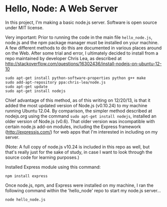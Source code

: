 Hello, Node: A Web Server
==========================

In this project, I'm making a basic node.js server. Software is open source under MIT license.

Very important: Prior to running the code in the main file `hello_node.js`, node.js and the npm package manager must be installed on your machine. A few different methods to do this are documented in various places around on the Web. After some trial and error, I ultimately decided to install from a repo maintained by developer Chris Lea, as described at http://stackoverflow.com/questions/16302436/install-nodejs-on-ubuntu-12-10

	sudo apt-get install python-software-properties python g++ make
	sudo add-apt-repository ppa:chris-lea/node.js
	sudo apt-get update
	sudo apt-get install nodejs

Chief advantage of this method, as of this writing on 12/20/13, is that it added the most updated version of Node.js (v0.10.24) to my machine running Ubuntu 12.04. By comparison, the simpler method described at nodejs.org using the command `sudo apt-get install nodejs`, installed an older version of Node.js (v0.6). That older version was incompatible with certain node.js add-on modules, including the Express framework (http://expressjs.com/) for web apps that I'm interested in including on my server.

(Note: A full copy of node.js v10.24 is included in this repo as well, but that's really just for the sake of study, in case I want to look through the source code for learning purposes.)

Installed Express module using this command:

`npm install express`

Once node.js, npm, and Express were installed on my machine, I ran the following command within the 'hello_node' repo to start my node.js server...

`node hello_node.js`


